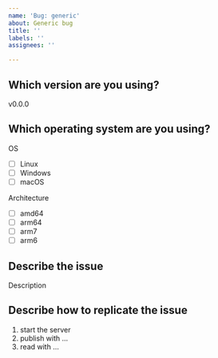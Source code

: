 ```yaml
---
name: 'Bug: generic'
about: Generic bug
title: ''
labels: ''
assignees: ''

---
```


## Which version are you using?

v0.0.0

## Which operating system are you using?

<!-- fill checkboxes with a x. Example: [x] Linux -->

OS

- [ ] Linux
- [ ] Windows
- [ ] macOS

Architecture

- [ ] amd64
- [ ] arm64
- [ ] arm7
- [ ] arm6

## Describe the issue

Description

## Describe how to replicate the issue

1. start the server
2. publish with ...
3. read with ...
